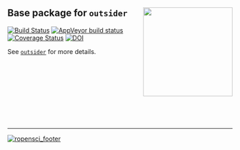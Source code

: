 
Base package for `outsider` <img src="https://raw.githubusercontent.com/ropensci/outsider/master/logo.png" height="200" align="right"/>
----

[![Build Status](https://travis-ci.org/ropensci/outsider.base.svg?branch=master)](https://travis-ci.org/ropensci/outsider.base) [![AppVeyor build status](https://ci.appveyor.com/api/projects/status/github/ropensci/outsider.base?branch=master&svg=true)](https://ci.appveyor.com/project/DomBennett/outsider.base) [![Coverage Status](https://coveralls.io/repos/github/ropensci/outsider.base/badge.svg?branch=master)](https://coveralls.io/github/ropensci/outsider.base?branch=master) 
[![DOI](https://zenodo.org/badge/DOI/10.5281/zenodo.3615056.svg)](https://doi.org/10.5281/zenodo.3615056)


See [`outsider`](https://github.com/ropensci/outsider) for more details.



<br>
<br>
<br>
<br>
<br>
<br>
<br>
<br>


---

[![ropensci_footer](https://ropensci.org/public_images/ropensci_footer.png)](https://ropensci.org)